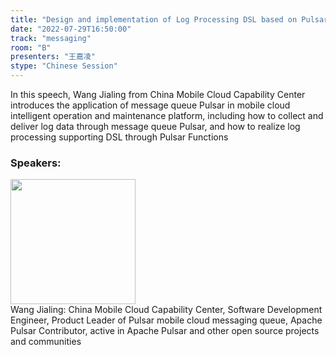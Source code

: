 ```yaml
---
title: "Design and implementation of Log Processing DSL based on Pulsar Functions"
date: "2022-07-29T16:50:00"
track: "messaging"
room: "B"
presenters: "王嘉凌"
stype: "Chinese Session"
---
```

In this speech, Wang Jialing from China Mobile Cloud Capability Center introduces the application of message queue Pulsar in mobile cloud intelligent operation and maintenance platform, including how to collect and deliver log data through message queue Pulsar, and how to realize log processing supporting DSL through Pulsar Functions
 ### Speakers: 
 <img src="images/speaker/1143.png" width="200" /><br>Wang Jialing: China Mobile Cloud Capability Center, Software Development Engineer, Product Leader of Pulsar mobile cloud messaging queue, Apache Pulsar Contributor, active in Apache Pulsar and other open source projects and communities

 